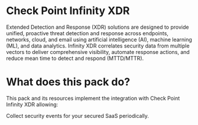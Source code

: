 # Check Point Infinity XDR
Extended Detection and Response (XDR) solutions are designed to provide unified, proactive threat detection and response across endpoints, networks, cloud, and email using artificial intelligence (AI), machine learning (ML), and data analytics.
Infinity XDR correlates security data from multiple vectors to deliver comprehensive visibility, automate response actions, and reduce mean time to detect and respond (MTTD/MTTR).

# What does this pack do?
This pack and its resources implement the integration with Check Point Infinity XDR allowing:

Collect security events for your secured SaaS periodically.